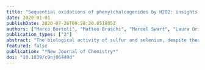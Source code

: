 ```yaml
---
title: "Sequential oxidations of phenylchalcogenides by H2O2: insights into the redox behavior of seleniumviaDFT analysis"
date: 2020-01-01
publishDate: 2020-07-26T09:28:20.051805Z
authors: ["Marco Bortoli", "Matteo Bruschi", "Marcel Swart", "Laura Orian"]
publication_types: ["2"]
abstract: "The biological activity of sulfur and selenium, despite their similarity, shows some remarkable differences that have been recognized in many different scenarios. However, the underlying cause has not been completely clarified yet. The difference in the redox behavior of these two chalcogens has lately been addressed as justification of the presence of selenium in some essential biological systems. In particular, selenium is found in some peroxidases,i.e.glutathione peroxidases (GPx), whose redox activity relies on a fast-reacting selenocysteine and is fundamental in metabolizing harmful peroxides. In this work, a systematicin silicoinvestigation on model systems,i.e.phenylchalcogenides, containing sulfur, selenium and tellurium is presented. Sequential oxidation reactions of these chalcogen-based substrates by hydrogen peroxide are carried out spanning the range of the biologically relevant chalcogen oxidation numbers [Advances in Molecular Toxicology, ed. J. C. Fishbein, Elsevier, 2010, vol. 4, pp. 183-222.] (2−, 0, 2+ and 4+) and analyzed through the calculation of intrinsic reaction coordinate paths and the application of the activation strain model. The results allowed us to highlight the different behaviors of S, Se and Te in highly oxidizing environments."
featured: false
publication: "*New Journal of Chemistry*"
doi: "10.1039/c9nj06449d"
---
```



